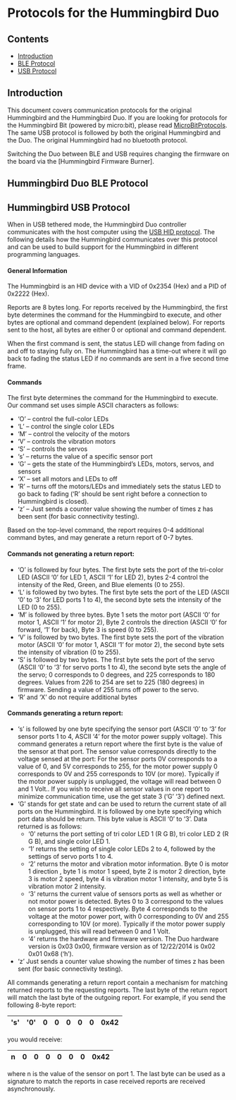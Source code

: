 # Protocols for the Hummingbird Duo


## Contents
 - [Introduction](#intro)
 - [BLE Protocol](#ble)
 - [USB Protocol](#usb)

## <a name="intro"></a>Introduction
This document covers communication protocols for the original Hummingbird and the Hummingbird Duo. If you are looking for protocols for the Hummingbird Bit (powered by micro:bit), please read [MicroBitProtocols](MicroBitProtocols.md). The same USB protocol is followed by both the original Hummingbird and the Duo. The original Hummingbird had no bluetooth protocol.

Switching the Duo between BLE and USB requires changing the firmware on the board via the [Hummingbird Firmware Burner].

## <a name="ble"></a>Hummingbird Duo BLE Protocol



## <a name="usb"></a>Hummingbird USB Protocol

When in USB tethered mode, the Hummingbird Duo controller communicates with the host computer using the [USB HID protocol](https://en.wikipedia.org/wiki/USB_human_interface_device_class). The following details how the Hummingbird communicates over this protocol and can be used to build support for the Hummingbird in different programming languages.

#### General Information
The Hummingbird is an HID device with a VID of 0x2354 (Hex) and a PID of 0x2222 (Hex).

Reports are 8 bytes long.  For reports received by the Hummingbird, the first byte determines the command for the Hummingbird to execute, and other bytes are optional and command dependent (explained below).  For reports sent to the host, all bytes are either 0 or optional and command dependent.

When the first command is sent, the status LED will change from fading on and off to staying fully on. The Hummingbird has a time-out where it will go back to fading the status LED if no commands are sent in a five second time frame.

#### Commands
The first byte determines the command for the Hummingbird to execute.  Our command set uses simple ASCII characters as follows:

 - ‘O’ – control the full-color LEDs
 - ‘L’ – control the single color LEDs
 - ‘M’ – control the velocity of the motors
 - ‘V’ – controls the vibration motors
 - ‘S’ – controls the servos
 - ‘s’ – returns the value of a specific sensor port
 - ‘G’ – gets the state of the Hummingbird’s LEDs, motors, servos, and sensors
 - ‘X’ – set all motors and LEDs to off
 - ‘R’ – turns off the motors/LEDs and immediately sets the status LED to go back to fading (‘R’ should be sent right before a connection to Hummingbird is closed).
 - ‘z’ – Just sends a counter value showing the number of times z has been sent (for basic connectivity testing).

Based on the top-level command, the report requires 0-4 additional command bytes, and may generate a return report of 0-7 bytes.

#### Commands not generating a return report:
 - ‘O’ is followed by four bytes. The first byte sets the port of the tri-color LED  (ASCII ‘0’ for LED 1, ASCII ‘1’ for LED 2), bytes 2-4 control the intensity of the Red, Green, and Blue elements (0 to 255).
 - ‘L’ is followed by two bytes. The first byte sets the port of the LED (ASCII ‘0’ to ‘3’ for LED ports 1 to 4), the second byte sets the intensity of the LED (0 to 255).
 - ‘M’ is followed by three bytes.  Byte 1 sets the motor port (ASCII ‘0’ for motor 1, ASCII ‘1’ for motor 2), Byte 2 controls the direction (ASCII ‘0’ for forward, ‘1’ for back), Byte 3 is speed (0 to 255).
 - ‘V’ is followed by two bytes.  The first byte sets the port of the vibration motor (ASCII ‘0’ for motor 1, ASCII ‘1’ for motor 2), the second byte sets the intensity of vibration (0 to 255).
 - ‘S’ is followed by two bytes. The first byte sets the port of the servo (ASCII ‘0’ to ‘3’ for servo ports 1 to 4), the second byte sets the angle of the servo; 0 corresponds to 0 degrees, and 225 corresponds to 180 degrees. Values from 226 to 254 are set to 225 (180 degrees) in firmware. Sending a value of 255 turns off power to the servo.
 - ‘R’ and ‘X’ do not require additional bytes

#### Commands generating a return report:
 - ‘s’ is followed by one byte specifying the sensor port (ASCII ‘0’ to ‘3’ for sensor ports 1 to 4, ASCII ‘4’ for the motor power supply voltage). This command generates a return report where the first byte is the value of the sensor at that port. The sensor value corresponds directly to the voltage sensed at the port: For the sensor ports 0V corresponds to a value of 0, and 5V corresponds to 255, for the motor power supply 0 corresponds to 0V and 255 corresponds to 10V (or more). Typically if the motor power supply is unplugged, the voltage will read between 0 and 1 Volt.. If you wish to receive all sensor values in one report to minimize communication time, use the get state 3 (‘G’ ‘3’) defined next.
 - ‘G’ stands for get state and can be used to return the current state of all ports on the Hummingbird. It is followed by one byte specifying which port data should be return. This byte value is ASCII ‘0’ to ‘3’. Data returned is as follows:
   - ‘0’ returns the port setting of  tri color LED 1 (R G B), tri color LED 2 (R G B), and single color LED 1.
   - ‘1’ returns the setting of single color LEDs 2 to 4, followed by the settings of servo ports 1 to 4.
   - ‘2’ returns the motor and vibration motor information. Byte 0 is motor 1 direction , byte 1 is motor 1 speed, byte 2 is motor 2 direction, byte 3 is motor 2 speed, byte 4 is vibration motor 1 intensity, and byte 5 is vibration motor 2 intensity.
   - ‘3’ returns the current value of sensors ports as well as whether or not motor power is detected. Bytes 0 to 3 correspond to the values on sensor ports 1 to 4 respectively. Byte 4 corresponds to the voltage at the motor power port, with 0 corresponding to 0V and 255 corresponding to 10V (or more). Typically if the motor power supply is unplugged, this will read between 0 and 1 Volt.
   - ‘4’ returns the hardware and firmware version. The Duo hardware version is 0x03 0x00, firmware version as of 12/22/2014 is 0x02 0x01 0x68 (‘h’).
 - ‘z’ Just sends a counter value showing the number of times z has been sent (for basic connectivity testing).

All commands generating a return report contain a mechanism for matching returned reports to the requesting reports. The last byte of the return report will match the last byte of the outgoing report. For example, if you send the following 8-byte report:

's' | '0' | 0 | 0 | 0 | 0 | 0 | 0x42
--- | --- | - | - | - | - | - | ---

you would receive:

n | 0 | 0 | 0 | 0 | 0 | 0 | 0x42
-- | - | - | - | - | - | - | ---

where n is the value of the sensor on port 1. The last byte can be used as a signature to match the reports in case received reports are received asynchronously.
